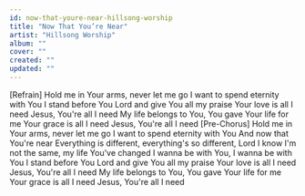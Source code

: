 ```yaml
---
id: now-that-youre-near-hillsong-worship
title: "Now That You’re Near"
artist: "Hillsong Worship"
album: ""
cover: ""
created: ""
updated: ""
---
```


[Refrain]
Hold me in Your arms, never let me go
I want to spend eternity with You
I stand before You Lord and give You all my praise
Your love is all I need
Jesus, You're all I need
My life belongs to You, You gave Your life for me
Your grace is all I need
Jesus, You're all I need
[Pre-Chorus]
Hold me in Your arms, never let me go
I want to spend eternity with You
And now that You're near
Everything is different, everything's so different, Lord
I know I'm not the same, my life You've changed
I wanna be with You, I wanna be with You
I stand before You Lord and give You all my praise
Your love is all I need
Jesus, You're all I need
My life belongs to You, You gave Your life for me
Your grace is all I need
Jesus, You're all I need